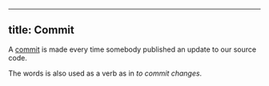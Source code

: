 ***

## title: Commit

A [commit](https://github.com/git-guides/git-commit) is made every time somebody published an update to our source code.

The words is also used as a verb as in *to commit changes*.
